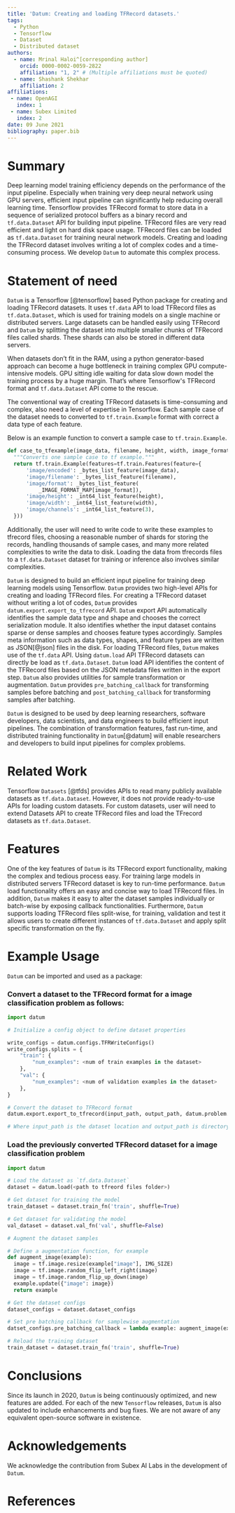 ```yaml
---
title: 'Datum: Creating and loading TFRecord datasets.'
tags:
  - Python
  - Tensorflow
  - Dataset
  - Distributed dataset
authors:
  - name: Mrinal Haloi^[corresponding author]
    orcid: 0000-0002-0059-2822
    affiliation: "1, 2" # (Multiple affiliations must be quoted)
  - name: Shashank Shekhar 
    affiliation: 2
affiliations:
 - name: OpenAGI
   index: 1
 - name: Subex Limited
   index: 2
date: 09 June 2021
bibliography: paper.bib
---
```


# Summary
Deep learning model training efficiency depends on the performance of the input pipeline.
Especially when training very deep neural network using GPU servers,
efficient input pipeline can significantly help reducing overall learning time.
Tensorflow provides TFRecord format to store data in a sequence of
serialized protocol buffers as a binary record and `tf.data.Dataset` API for building
input pipeline. TFRecord files are very read efficient and light on hard disk
space usage.	TFRecord files can be loaded as `tf.data.Dataset` for training
neural network models. Creating and loading the TFRecord dataset involves writing a
lot of complex codes and a time-consuming process.
We develop `Datum` to automate this complex process.

# Statement of need

`Datum` is a Tensorflow [@tensorflow] based Python package for creating and
loading TFRecord datasets. It uses `tf.data` API to load TFRecord files as
`tf.data.Dataset`, which is used for training models on a single machine or
distributed servers. Large datasets can be handled easily using TFRecord and
`Datum` by splitting the dataset into multiple smaller chunks of TFRecord files
called shards. These shards can also be stored in different data servers.

When datasets don’t fit in the RAM, using a python generator-based approach can
become a huge bottleneck in training complex GPU compute-intensive models.
GPU sitting idle waiting for data slow down model the training process by a huge
margin. That’s where Tensorflow's TFRecord format and `tf.data.Dataset` API come
to the rescue.

The conventional way of creating TFRecord datasets is time-consuming and complex, also
need a level of expertise in Tensorflow. Each sample case of the dataset needs to
converted to `tf.train.Example` format with correct a data type of each feature.

Below is an example function to convert a sample case to `tf.train.Example`.
```Python
def case_to_tfexample(image_data, filename, height, width, image_format):
  """Converts one sample case to tf example."""
  return tf.train.Example(features=tf.train.Features(feature={
      'image/encoded': _bytes_list_feature(image_data),
      'image/filename': _bytes_list_feature(filename),
      'image/format': _bytes_list_feature(
          _IMAGE_FORMAT_MAP[image_format]),
      'image/height': _int64_list_feature(height),
      'image/width': _int64_list_feature(width),
      'image/channels': _int64_list_feature(3),
  }))

```
Additionally, the user will need to write code to write these examples to tfrecord files,
choosing a reasonable number of shards for storing the records, handling thousands of
sample cases, and many more related complexities to write the data to disk. Loading the data
from tfrecords files to a `tf.data.Dataset` dataset for training or inference also
involves similar complexities. 

`Datum` is designed to build an efficient input pipeline for training deep learning
models using Tensorflow. `Datum` provides two high-level APIs for creating and loading
TFRecord files. For creating a TFRecord dataset without writing a lot of codes, `Datum`
provides `datum.export.export_to_tfrecord` API. `Datum` export API automatically
identifies the sample data type and shape and chooses the correct serialization module.
It also identifies whether the input dataset contains sparse or dense samples and chooses
feature types accordingly. Samples meta information such as data types, shapes, and feature
types are written as JSON[@json] files in the disk.
For loading TFRecord files, `Datum` makes use of the `tf.data` API. Using `datum.load`
API TFRecord datasets can directly be load as `tf.data.Dataset`. `Datum` load API
identifies the content of the TFRecord files based on the JSON metadata files written in the
export step.
`Datum` also provides utilities for sample transformation or augmentation. 
`Datum` provides `pre_batching_callback` for transforming samples before batching
and `post_batching_callback` for transforming samples after batching.

`Datum` is designed to be used by deep learning researchers, software developers,
data scientists, and data engineers to build efficient input pipelines. The
combination of transformation features, fast run-time, and distributed training
functionality in `Datum`[@datum] will enable researchers and developers to build
input pipelines for complex problems. 


# Related Work

Tensorflow `Datasets` [@tfds] provides APIs to read many publicly available datasets
as `tf.data.Dataset`. However, it does not provide ready-to-use APIs for loading custom datasets.
For custom datasets, user will need to extend Datasets API to create TFRecord files and
load the TFrecord datasets as `tf.data.Dataset`.


# Features
One of the key features of `Datum` is its TFRecord export functionality, making the complex
and tedious process easy. For training large models in distributed servers TFRecord dataset
is key to run-time performance. `Datum` load functionality offers an easy and concise way
to load TFRecord files.
In addition, `Datum` makes it easy to alter the dataset samples individually or batch-wise
by exposing callback functionalities. 
Furthermore, `Datum` supports loading TFRecord files split-wise, for training, validation
and test it allows users to create different instances of `tf.data.Dataset` and apply
split specific transformation on the fly.


# Example Usage
`Datum` can be imported and used as a package:

### Convert a dataset to the TFRecord format for a image classification problem as follows:
```Python
import datum

# Initialize a config object to define dataset properties

write_configs = datum.configs.TFRWriteConfigs()
write_configs.splits = {
    "train": {
        "num_examples": <num of train examples in the dataset>
    },
    "val": {
        "num_examples": <num of validation examples in the dataset>
    },
}

# Convert the dataset to TFRecord format
datum.export.export_to_tfrecord(input_path, output_path, datum.problem.IMAGE_CLF, write_configs)

# Where input_path is the dataset location and output_path is directory to store TFRecord files.
```

### Load the previously converted TFRecord dataset for a image classification problem
```Python
import datum

# Load the dataset as `tf.data.Dataset`
dataset = datum.load(<path to tfreord files folder>)

# Get dataset for training the model
train_dataset = dataset.train_fn('train', shuffle=True)

# Get dataset for validating the model
val_dataset = dataset.val_fn('val', shuffle=False)

# Augment the dataset samples

# Define a augmentation function, for example
def augment_image(example):
  image = tf.image.resize(example["image"], IMG_SIZE)
  image = tf.image.random_flip_left_right(image)
  image = tf.image.random_flip_up_down(image)
  example.update({"image": image})
  return example

# Get the dataset configs
dataset_configs = dataset.dataset_configs

# Set pre batching callback for samplewise augmentation
datset_configs.pre_batching_callback = lambda example: augment_image(example)

# Reload the training dataset
train_dataset = dataset.train_fn('train', shuffle=True)
```


# Conclusions

Since its launch in 2020, `Datum` is being continuously optimized, and new features
are added. For each of the new `Tensorflow` releases, `Datum` is also updated to include
enhancements and bug fixes. 
We are not aware of any equivalent open-source software in existence. 


# Acknowledgements
We acknowledge the contribution from Subex AI Labs in the development of `Datum`.

# References
